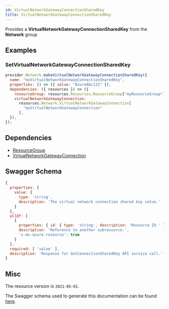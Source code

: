 ```yaml
---
id: VirtualNetworkGatewayConnectionSharedKey
title: VirtualNetworkGatewayConnectionSharedKey
---
```

Provides a **VirtualNetworkGatewayConnectionSharedKey** from the **Network** group
## Examples
### SetVirtualNetworkGatewayConnectionSharedKey
```js
provider.Network.makeVirtualNetworkGatewayConnectionSharedKey({
  name: "myVirtualNetworkGatewayConnectionSharedKey",
  properties: () => ({ value: "AzureAbc123" }),
  dependencies: ({ resources }) => ({
    resourceGroup: resources.Resources.ResourceGroup["myResourceGroup"],
    virtualNetworkGatewayConnection:
      resources.Network.VirtualNetworkGatewayConnection[
        "myVirtualNetworkGatewayConnection"
      ],
  }),
});

```
## Dependencies
- [ResourceGroup](../Resources/ResourceGroup.md)
- [VirtualNetworkGatewayConnection](../Network/VirtualNetworkGatewayConnection.md)
## Swagger Schema
```js
{
  properties: {
    value: {
      type: 'string',
      description: 'The virtual network connection shared key value.'
    }
  },
  allOf: [
    {
      properties: { id: { type: 'string', description: 'Resource ID.' } },
      description: 'Reference to another subresource.',
      'x-ms-azure-resource': true
    }
  ],
  required: [ 'value' ],
  description: 'Response for GetConnectionSharedKey API service call.'
}
```
## Misc
The resource version is `2021-05-01`.

The Swagger schema used to generate this documentation can be found [here](https://github.com/Azure/azure-rest-api-specs/tree/main/specification/network/resource-manager/Microsoft.Network/stable/2021-05-01/virtualNetworkGateway.json).
